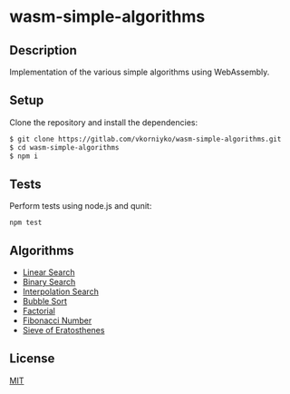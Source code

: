 # wasm-simple-algorithms

## Description

Implementation of the various simple algorithms using WebAssembly.

## Setup

Clone the repository and install the dependencies:

```bash
$ git clone https://gitlab.com/vkorniyko/wasm-simple-algorithms.git
$ cd wasm-simple-algorithms
$ npm i
```

## Tests

Perform tests using node.js and qunit:

```
npm test
```

## Algorithms

* [Linear Search](sources/linearSearch.wat)
* [Binary Search](sources/binarySearch.wat)
* [Interpolation Search](sources/interpolationSearch.wat)
* [Bubble Sort](sources/bubbleSort.wat)
* [Factorial](sources/factorial.wat)
* [Fibonacci Number](sources/fibonacci.wat)
* [Sieve of Eratosthenes](sources/prime.wat)

## License

[MIT](LICENSE)